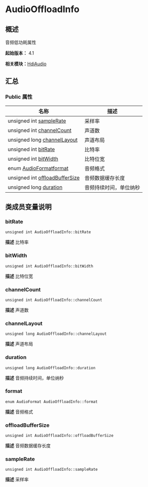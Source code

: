 # AudioOffloadInfo


## 概述

音频低功耗属性

**起始版本：** 4.1

**相关模块：**[HdiAudio](_hdi_audio_v20.md)


## 汇总


### Public 属性

| 名称 | 描述 | 
| -------- | -------- |
| unsigned int [sampleRate](#samplerate) | 采样率  | 
| unsigned int [channelCount](#channelcount) | 声道数  | 
| unsigned long [channelLayout](#channellayout) | 声道布局  | 
| unsigned int [bitRate](#bitrate) | 比特率  | 
| unsigned int [bitWidth](#bitwidth) | 比特位宽  | 
| enum [AudioFormat](_hdi_audio_v20.md#audioformat)[format](#format) | 音频格式  | 
| unsigned int [offloadBufferSize](#offloadbuffersize) | 音频数据缓存长度  | 
| unsigned long [duration](#duration) | 音频持续时间，单位纳秒  | 


## 类成员变量说明


### bitRate

```
unsigned int AudioOffloadInfo::bitRate
```
**描述**
比特率


### bitWidth

```
unsigned int AudioOffloadInfo::bitWidth
```
**描述**
比特位宽


### channelCount

```
unsigned int AudioOffloadInfo::channelCount
```
**描述**
声道数


### channelLayout

```
unsigned long AudioOffloadInfo::channelLayout
```
**描述**
声道布局


### duration

```
unsigned long AudioOffloadInfo::duration
```
**描述**
音频持续时间，单位纳秒


### format

```
enum AudioFormat AudioOffloadInfo::format
```
**描述**
音频格式


### offloadBufferSize

```
unsigned int AudioOffloadInfo::offloadBufferSize
```
**描述**
音频数据缓存长度


### sampleRate

```
unsigned int AudioOffloadInfo::sampleRate
```
**描述**
采样率
